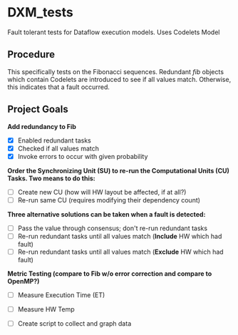 # DXM_tests
Fault tolerant tests for Dataflow execution models. Uses Codelets Model

## Procedure
This specifically tests on the Fibonacci sequences. Redundant *fib* objects
which contain Codelets are introduced to see if all values match.
Otherwise, this indicates that a fault occurred.<br/>

## Project Goals 
__Add redundancy to Fib__
- [X] Enabled redundant tasks
- [X] Checked if all values match 
- [X] Invoke errors to occur with given probability

__Order the Synchronizing Unit (SU) to re-run the Computational Units (CU) Tasks. Two means to do this:__
- [ ] Create new CU (how will HW layout be affected, if at all?)
- [ ] Re-run same CU (requires modifying their dependency count)

__Three alternative solutions can be taken when a fault is detected:__
- [ ] Pass the value through consensus; don't re-run redundant tasks
- [ ] Re-run redundant tasks until all values match (**Include** HW which had fault)
- [ ] Re-run redundant tasks until all values match (**Exclude** HW which had fault)

__Metric Testing (compare to Fib w/o error correction and compare to OpenMP?)__
- [ ] Measure Execution Time (ET)
- [ ] Measure HW Temp
- [ ] Create script to collect and graph data



